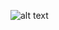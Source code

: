 ![alt text](https://firebasestorage.googleapis.com/v0/b/learnthepart-75aed.appspot.com/o/images%2F2d5369ea-dfb5-4425-841c-eb220d58d627?alt=media&token=e98528f2-30d7-48c6-9cd8-0fe4656de399)
